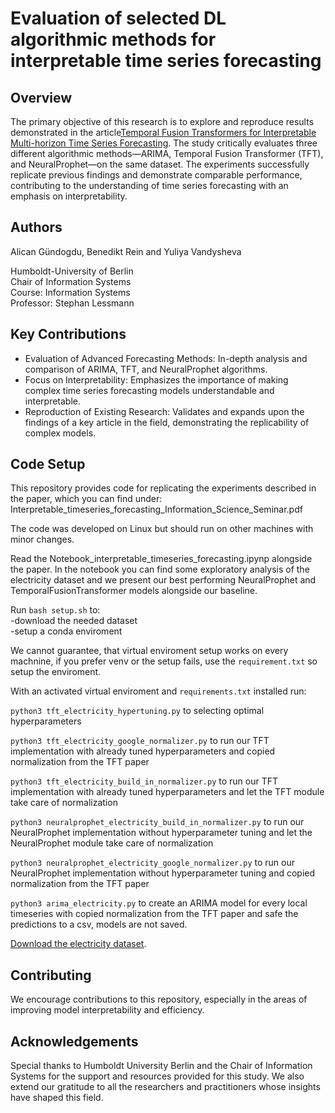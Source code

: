    # Evaluation of selected DL algorithmic methods for interpretable time series forecasting

## Overview
The primary objective of this research is to explore and reproduce results demonstrated in the article[Temporal Fusion Transformers for Interpretable Multi-horizon Time Series Forecasting](https://arxiv.org/pdf/1912.09363.pdf). The study critically evaluates three different algorithmic methods—ARIMA, Temporal Fusion Transformer (TFT), and NeuralProphet—on the same dataset. The experiments successfully replicate previous findings and demonstrate comparable performance, contributing to the understanding of time series forecasting with an emphasis on interpretability.

## Authors
Alican Gündogdu, Benedikt Rein and Yuliya Vandysheva

Humboldt-University of Berlin  
Chair of Information Systems  
Course: Information Systems  
Professor: Stephan Lessmann 

## Key Contributions
- Evaluation of Advanced Forecasting Methods: In-depth analysis and comparison of ARIMA, TFT, and NeuralProphet algorithms.
- Focus on Interpretability: Emphasizes the importance of making complex time series forecasting models understandable and interpretable.
- Reproduction of Existing Research: Validates and expands upon the findings of a key article in the field, demonstrating the replicability of complex models.

## Code Setup
This repository provides code for replicating the experiments described in the paper, which you can find under:
Interpretable_timeseries_forecasting_Information_Science_Seminar.pdf

The code was developed on Linux but should run on other machines with minor changes.

Read the Notebook_interpretable_timeseries_forecasting.ipynp alongside the paper.
In the notebook you can find some exploratory analysis of the electricity dataset and we present 
our best performing NeuralProphet and TemporalFusionTransformer models alongside our baseline.

Run `bash setup.sh` to:  
  -download the needed dataset  
  -setup a conda enviroment  
  
 We cannot guarantee, that virtual enviroment setup works on every machnine, if you prefer venv or the setup fails, use the `requirement.txt` so setup the enviroment.

  
  
With an activated virtual enviroment and `requirements.txt` installed run:

`python3 tft_electricity_hypertuning.py` to selecting optimal hyperparameters  

`python3 tft_electricity_google_normalizer.py` to run our TFT implementation with already tuned hyperparameters and copied normalization from the TFT paper  

`python3 tft_electricity_build_in_normalizer.py` to run our TFT implementation with already tuned hyperparameters and let the TFT module take care of normalization  

`python3 neuralprophet_electricity_build_in_normalizer.py` to run our NeuralProphet implementation without hyperparameter tuning and let the NeuralProphet module take care of normalization  

`python3 neuralprophet_electricity_google_normalizer.py` to run our NeuralProphet implementation without hyperparameter tuning and copied normalization from the TFT paper

`python3 arima_electricity.py` to create an ARIMA model for every local timeseries with copied normalization from the TFT paper and safe the predictions to a csv, models are not saved.  


[Download the electricity dataset](https://archive.ics.uci.edu/ml/machine-learning-databases/00321/LD2011_2014.txt.zip).


## Contributing
We encourage contributions to this repository, especially in the areas of improving model interpretability and efficiency.

## Acknowledgements
Special thanks to Humboldt University Berlin and the Chair of Information Systems for the support and resources provided for this study. We also extend our gratitude to all the researchers and practitioners whose insights have shaped this field.

